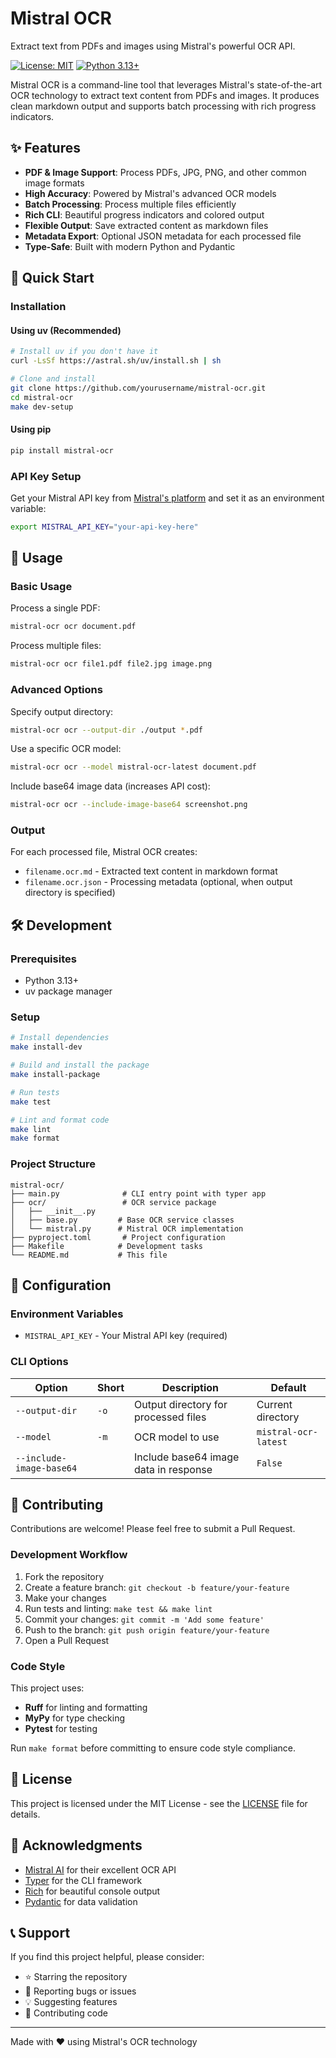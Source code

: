 # Mistral OCR

Extract text from PDFs and images using Mistral's powerful OCR API.

[![License: MIT](https://img.shields.io/badge/License-MIT-yellow.svg)](https://opensource.org/licenses/MIT)
[![Python 3.13+](https://img.shields.io/badge/python-3.13+-blue.svg)](https://www.python.org/downloads/)

Mistral OCR is a command-line tool that leverages Mistral's state-of-the-art OCR technology to extract text content from PDFs and images. It produces clean markdown output and supports batch processing with rich progress indicators.

## ✨ Features

- **PDF & Image Support**: Process PDFs, JPG, PNG, and other common image formats
- **High Accuracy**: Powered by Mistral's advanced OCR models
- **Batch Processing**: Process multiple files efficiently
- **Rich CLI**: Beautiful progress indicators and colored output
- **Flexible Output**: Save extracted content as markdown files
- **Metadata Export**: Optional JSON metadata for each processed file
- **Type-Safe**: Built with modern Python and Pydantic

## 🚀 Quick Start

### Installation

#### Using uv (Recommended)

```bash
# Install uv if you don't have it
curl -LsSf https://astral.sh/uv/install.sh | sh

# Clone and install
git clone https://github.com/yourusername/mistral-ocr.git
cd mistral-ocr
make dev-setup
```

#### Using pip

```bash
pip install mistral-ocr
```

### API Key Setup

Get your Mistral API key from [Mistral's platform](https://mistral.ai/) and set it as an environment variable:

```bash
export MISTRAL_API_KEY="your-api-key-here"
```

## 📖 Usage

### Basic Usage

Process a single PDF:

```bash
mistral-ocr ocr document.pdf
```

Process multiple files:

```bash
mistral-ocr ocr file1.pdf file2.jpg image.png
```

### Advanced Options

Specify output directory:

```bash
mistral-ocr ocr --output-dir ./output *.pdf
```

Use a specific OCR model:

```bash
mistral-ocr ocr --model mistral-ocr-latest document.pdf
```

Include base64 image data (increases API cost):

```bash
mistral-ocr ocr --include-image-base64 screenshot.png
```

### Output

For each processed file, Mistral OCR creates:

- `filename.ocr.md` - Extracted text content in markdown format
- `filename.ocr.json` - Processing metadata (optional, when output directory is specified)

## 🛠 Development

### Prerequisites

- Python 3.13+
- uv package manager

### Setup

```bash
# Install dependencies
make install-dev

# Build and install the package
make install-package

# Run tests
make test

# Lint and format code
make lint
make format
```

### Project Structure

```
mistral-ocr/
├── main.py              # CLI entry point with typer app
├── ocr/                 # OCR service package
│   ├── __init__.py
│   ├── base.py         # Base OCR service classes
│   └── mistral.py      # Mistral OCR implementation
├── pyproject.toml       # Project configuration
├── Makefile            # Development tasks
└── README.md           # This file
```

## 🔧 Configuration

### Environment Variables

- `MISTRAL_API_KEY` - Your Mistral API key (required)

### CLI Options

| Option                   | Short | Description                           | Default              |
| ------------------------ | ----- | ------------------------------------- | -------------------- |
| `--output-dir`           | `-o`  | Output directory for processed files  | Current directory    |
| `--model`                | `-m`  | OCR model to use                      | `mistral-ocr-latest` |
| `--include-image-base64` |       | Include base64 image data in response | `False`              |

## 🤝 Contributing

Contributions are welcome! Please feel free to submit a Pull Request.

### Development Workflow

1. Fork the repository
2. Create a feature branch: `git checkout -b feature/your-feature`
3. Make your changes
4. Run tests and linting: `make test && make lint`
5. Commit your changes: `git commit -m 'Add some feature'`
6. Push to the branch: `git push origin feature/your-feature`
7. Open a Pull Request

### Code Style

This project uses:

- **Ruff** for linting and formatting
- **MyPy** for type checking
- **Pytest** for testing

Run `make format` before committing to ensure code style compliance.

## 📄 License

This project is licensed under the MIT License - see the [LICENSE](LICENSE) file for details.

## 🙏 Acknowledgments

- [Mistral AI](https://mistral.ai/) for their excellent OCR API
- [Typer](https://typer.tiangolo.com/) for the CLI framework
- [Rich](https://rich.readthedocs.io/) for beautiful console output
- [Pydantic](https://pydantic-docs.helpmanual.io/) for data validation

## 📞 Support

If you find this project helpful, please consider:

- ⭐ Starring the repository
- 🐛 Reporting bugs or issues
- 💡 Suggesting features
- 🤝 Contributing code

---

Made with ❤️ using Mistral's OCR technology
